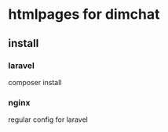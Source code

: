 # htmlpages for dimchat

## install

### laravel
composer install


### nginx
regular config for laravel